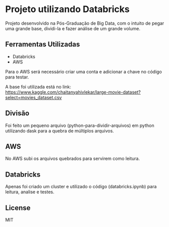 # Projeto utilizando Databricks

Projeto desenvolvido na Pós-Graduação de Big Data, com o intuito de pegar uma grande base, dividi-la e fazer análise de um grande volume.

## Ferramentas Utilizadas

- Databricks
- AWS

Para o AWS será necessário criar uma conta e adicionar a chave no código para testar.

A base foi utilizada está no link:
https://www.kaggle.com/chaitanyahivlekar/large-movie-dataset?select=movies_dataset.csv

## Divisão

Foi feito um pequeno arquivo (python-para-dividir-arquivos) em python utilizando dask para a quebra de múltiplos arquivos. 

## AWS

No AWS subi os arquivos quebrados para servirem como leitura.

## Databricks

Apenas foi criado um cluster e utilizado o código  (databricks.ipynb) para leitura, analise e testes.

## License

MIT